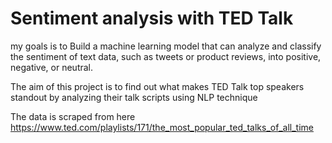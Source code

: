 # Sentiment analysis with TED Talk 

my goals is to Build a machine learning model that can analyze and classify the sentiment of text data, such as tweets or product reviews, into positive, negative, or neutral.

The aim of this project is to find out what makes TED Talk top speakers standout by analyzing their talk scripts using NLP technique

The data is scraped from here https://www.ted.com/playlists/171/the_most_popular_ted_talks_of_all_time

